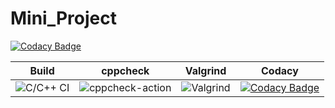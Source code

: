# Mini_Project

[![Codacy Badge](https://api.codacy.com/project/badge/Grade/1f619ad679f0446d86b6e49820450081)](https://app.codacy.com/gh/stepin104570/Mini_Project?utm_source=github.com&utm_medium=referral&utm_content=stepin104570/Mini_Project&utm_campaign=Badge_Grade)

|Build|cppcheck|Valgrind|Codacy|
|:--:|:--:|:--:|:--:|
|![C/C++ CI](https://github.com/stepin104570/Mini_Project/workflows/C/C++%20CI/badge.svg?branch=main)|![cppcheck-action](https://github.com/stepin104570/Mini_Project/workflows/cppcheck-action/badge.svg?branch=main)|![Valgrind](https://github.com/stepin104570/Mini_Project/workflows/Valgrind/badge.svg?branch=main)|[![Codacy Badge](https://api.codacy.com/project/badge/Grade/1f619ad679f0446d86b6e49820450081)](https://app.codacy.com/gh/stepin104570/Mini_Project?utm_source=github.com&utm_medium=referral&utm_content=stepin104570/Mini_Project&utm_campaign=Badge_Grade)|
